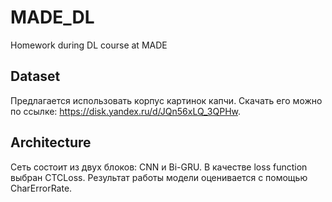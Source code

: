 # MADE_DL
Homework during DL course at MADE


## Dataset
Предлагается использовать корпус картинок капчи. Скачать его можно по ссылке: https://disk.yandex.ru/d/JQn56xLQ_3QPHw.

## Architecture
Сеть состоит из двух блоков: CNN и Bi-GRU. В качестве loss function выбран CTCLoss. Результат работы модели оценивается с помощью CharErrorRate.
